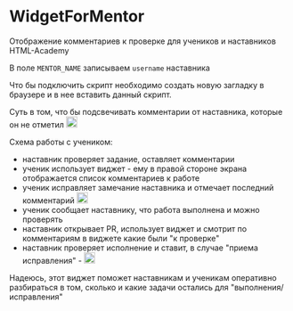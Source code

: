 # WidgetForMentor
Отображение комментариев к проверке для учеников и наставников HTML-Academy

В поле <code>MENTOR_NAME</code> записываем <code>username</code> наставника

Что бы подключить скрипт необходимо создать новую загладку в браузере и в нее вставить данный скрипт.

Суть в том, что бы подсвечивать комментарии от наставника, которые он не отметил <img src="https://assets-cdn.github.com/images/icons/emoji/unicode/1f389.png" alt="tada" width="20">

Схема работы с учеником:
- наставник проверяет задание, оставляет комментарии
- ученик использует виджет - ему в правой стороне экрана отображается список комментариев к работе
- ученик исправляет замечание наставника и отмечает последний комментарий <img src="https://assets-cdn.github.com/images/icons/emoji/unicode/1f44d.png" alt="tumb up" width="20">
- ученик сообщает наставнику, что работа выполнена и можно проверять
- наставник открывает PR, использует виджет и смотрит по комментариям в виджете какие были "к проверке"
- наставник проверяет исполнение и ставит, в случае "приема исправления" - <img src="https://assets-cdn.github.com/images/icons/emoji/unicode/1f389.png" alt="tada" width="20">


Надеюсь, этот виджет поможет наставникам и ученикам оперативно разбираться в том, сколько и какие задачи остались для "выполнения/исправления"